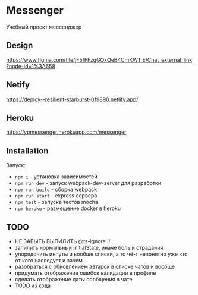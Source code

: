 # Messenger

Учебный проект мессенджер

## Design

https://www.figma.com/file/jF5fFFzgGOxQeB4CmKWTiE/Chat_external_link?node-id=1%3A658

## Netify

https://deploy--resilient-starburst-0f9890.netlify.app/

## Heroku

https://ypmessenger.herokuapp.com/messenger

## Installation

Запуск:

- `npm i` - установка зависимостей
- `npm run dev` - запуск webpack-dev-server для разработки
- `npm run build` - сборка webpack
- `npm run start` - express сервера
- `npm test` - запуска тестов mocha
- `npm heroku` - размещение docker в heroku

## TODO

- НЕ ЗАБЫТЬ ВЫПИЛИТЬ @ts-ignore !!!
- запилить нормальный initialState, иначе боль и страдания
- упорядочить инпуты и вообще списки, а то чё-т непонятно уже кто от кого наследует и зачем
- разобраться с обновлением автарок в списке чатов и вообще
- придумать отображение ошибок валидации в профиле
- сделать отображение даты сообщения в чате
- TODO из кода
